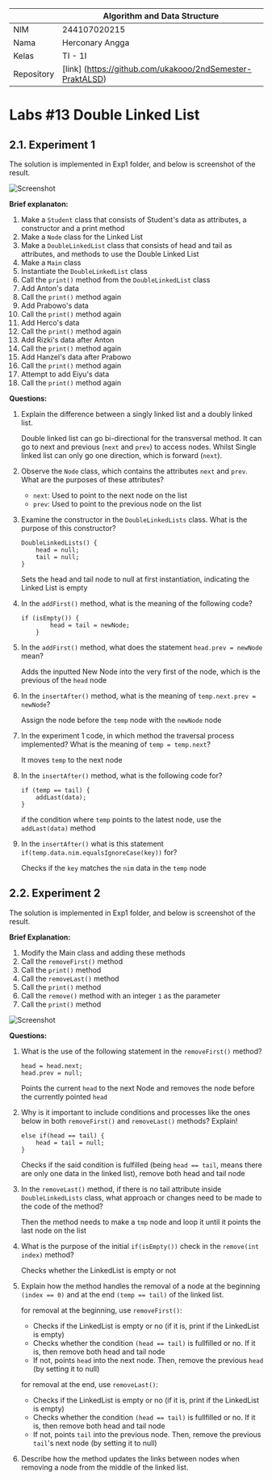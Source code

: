 |  | Algorithm and Data Structure |
|--|--|
| NIM |  244107020215|
| Nama |  Herconary Angga |
| Kelas | TI - 1I |
| Repository | [link] (https://github.com/ukakooo/2ndSemester-PraktALSD) |

# Labs #13 Double Linked List

## 2.1. Experiment 1

The solution is implemented in Exp1 folder, and below is screenshot of the result.

![Screenshot](src/Exp1/1.png)

**Brief explanaton:**
1. Make a `Student` class that consists of Student's data as attributes, a constructor and a print method
2. Make a `Node` class for the Linked List
3. Make a `DoubleLinkedList` class that consists of head and tail as attributes, and methods to use the Double Linked List
4. Make a `Main` class
5. Instantiate the `DoubleLinkedList` class
6. Call the `print()` method from the `DoubleLinkedList` class
7. Add Anton's data
8. Call the `print()` method again
9. Add Prabowo's data
10. Call the `print()` method again
11. Add Herco's data
12. Call the `print()` method again
13. Add Rizki's data after Anton
14. Call the `print()` method again
15. Add Hanzel's data after Prabowo
16. Call the `print()` method again
17. Attempt to add Eiyu's data
18. Call the `print()` method again

**Questions:**
1. Explain the difference between a singly linked list and a doubly linked list.  

    Double linked list can go bi-directional for the transversal method. It can go to next and previous (`next` and `prev`) to access nodes. Whilst Single linked list can only go one direction, which is forward (`next`).

2. Observe the `Node` class, which contains the attributes `next` and `prev`. What are the purposes of these attributes?

    - `next`: Used to point to the next node on the list
    - `prev`: Used to point to the previous node on the list

3. Examine the constructor in the `DoubleLinkedLists` class. What is the purpose of this constructor?   
    ```
    DoubleLinkedLists() {
        head = null;
        tail = null;
    }
    ```

    Sets the head and tail node to null at first instantiation, indicating the Linked List is empty 

4. In the `addFirst()` method, what is the meaning of the following code?  
    ```
    if (isEmpty()) {
            head = tail = newNode;
        }
    ```

5. In the `addFirst()` method, what does the statement `head.prev = newNode` mean?

    Adds the inputted New Node into the very first of the node, which is the previous of the `head` node

6. In the `insertAfter()` method, what is the meaning of `temp.next.prev = newNode`?

    Assign the node before the `temp` node with the `newNode` node 

7. In the experiment 1 code, in which method the traversal process implemented? What is the meaning of `temp = temp.next`?

    It moves `temp` to the next node

8. In the `insertAfter()` method, what is the following code for?  
    ```
    if (temp == tail) {
        addLast(data);
    }
    ```

    if the condition where `temp` points to the latest node, use the `addLast(data)` method

9. In the `insertAfter()` what is this statement `if(temp.data.nim.equalsIgnoreCase(key))` for?

    Checks if the `key` matches the `nim` data in the `temp` node

## 2.2. Experiment 2

The solution is implemented in Exp1 folder, and below is screenshot of the result.

**Brief Explanation:**
1. Modify the Main class and adding these methods
2. Call the `removeFirst()` method
3. Call the `print()` method
4. Call the `removeLast()` method
5. Call the `print()` method
6. Call the `remove()` method with an integer `1` as the parameter
7. Call the `print()` method

![Screenshot](src/Exp1/2.png)

**Questions:**
1. What is the use of the following statement in the `removeFirst()` method?  
    ```
    head = head.next; 
    head.prev = null;
    ```

    Points the current `head` to the next Node and removes the node before the currently pointed `head`  

2. Why is it important to include conditions and processes like the ones below in both `removeFirst()` and `removeLast()` methods? Explain!
    ```
    else if(head == tail) { 
        head = tail = null; 
    }
    ```  

    Checks if the said condition is fulfilled (being `head == tail`, means there are only one data in the linked list), remove both head and tail node

3. In the `removeLast()` method, if there is no tail attribute inside `DoubleLinkedLists` class, what approach or changes need to be made to the code of the method?

    Then the method needs to make a `tmp` node and loop it until it points the last node on the list

4. What is the purpose of the initial `if(isEmpty())` check in the `remove(int index)` method?

    Checks whether the LinkedList is empty or not

5. Explain how the method handles the removal of a node at the beginning `(index == 0)` and at the end `(temp == tail)` of the linked list.

    for removal at the beginning, use `removeFirst()`:  
    - Checks if the LinkedList is empty or no (if it is, print if the LinkedList is empty)
    - Checks whether the condition `(head == tail)` is fullfilled or no. If it is, then remove both head and tail node
    - If not, points `head` into the next node. Then, remove the previous `head` (by setting it to null)

    for removal at the end, use `removeLast()`:  
    - Checks if the LinkedList is empty or no (if it is, print if the LinkedList is empty)
    - Checks whether the condition `(head == tail)` is fullfilled or no. If it is, then remove both head and tail node
    - If not, points `tail` into the previous node. Then, remove the previous `tail`'s next node (by setting it to null)

6. Describe how the method updates the links between nodes when removing a node from the middle of the linked list.

    